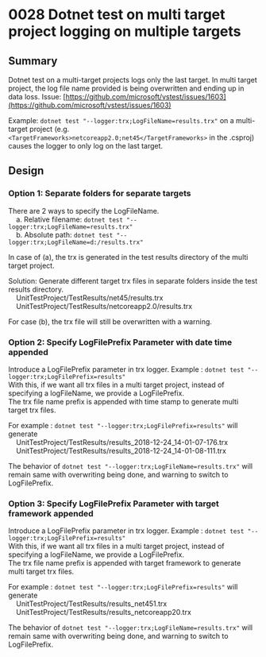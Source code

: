 # 0028 Dotnet test on multi target project logging on multiple targets

## Summary
Dotnet test on a multi-target projects logs only the last target. In multi target project, the log file name provided is being overwritten and ending up in data loss. Issue: [https://github.com/microsoft/vstest/issues/1603](https://github.com/microsoft/vstest/issues/1603)

Example: `dotnet test "--logger:trx;LogFileName=results.trx"` on a multi-target project (e.g. `<TargetFrameworks>netcoreapp2.0;net45</TargetFrameworks>` in the .csproj) causes the logger to only log on the last target.

## Design

### Option 1: Separate folders for separate targets

There are 2 ways to specify the LogFileName.  
&nbsp;&nbsp;&nbsp;&nbsp;a. Relative filename: `dotnet test "--logger:trx;LogFileName=results.trx"`  
&nbsp;&nbsp;&nbsp;&nbsp;b. Absolute path: `dotnet test "--logger:trx;LogFileName=d:/results.trx"`  

In case of (a), the trx is generated in the test results directory of the multi target project.

Solution: Generate different target trx files in separate folders inside the test results directory.  
&nbsp;&nbsp;&nbsp;&nbsp;UnitTestProject/TestResults/net45/results.trx  
&nbsp;&nbsp;&nbsp;&nbsp;UnitTestProject/TestResults/netcoreapp2.0/results.trx  

For case (b), the trx file will still be overwritten with a warning.

### Option 2: Specify LogFilePrefix Parameter with date time appended

Introduce a LogFilePrefix parameter in trx logger. Example : `dotnet test "--logger:trx;LogFilePrefix=results"`  
With this, if we want all trx files in a multi target project, instead of specifying a logFileName, we provide a LogFilePrefix.  
The trx file name prefix is appended with time stamp to generate multi target trx files.  

For example : `dotnet test "--logger:trx;LogFilePrefix=results"` will generate  
&nbsp;&nbsp;&nbsp;&nbsp;UnitTestProject/TestResults/results_2018-12-24_14-01-07-176.trx  
&nbsp;&nbsp;&nbsp;&nbsp;UnitTestProject/TestResults/results_2018-12-24_14-01-08-111.trx  

The behavior of  `dotnet test "--logger:trx;LogFileName=results.trx"` will remain same with overwriting being done, and warning to switch to LogFilePrefix.

### Option 3: Specify LogFilePrefix Parameter with target framework appended

Introduce a LogFilePrefix parameter in trx logger. Example : `dotnet test "--logger:trx;LogFilePrefix=results"`  
With this, if we want all trx files in a multi target project, instead of specifying a logFileName, we provide a LogFilePrefix.  
The trx file name prefix is appended with target framework to generate multi target trx files.  

For example : `dotnet test "--logger:trx;LogFilePrefix=results"` will generate  
&nbsp;&nbsp;&nbsp;&nbsp;UnitTestProject/TestResults/results_net451.trx  
&nbsp;&nbsp;&nbsp;&nbsp;UnitTestProject/TestResults/results_netcoreapp20.trx  

The behavior of  `dotnet test "--logger:trx;LogFileName=results.trx"` will remain same with overwriting being done, and warning to switch to LogFilePrefix.